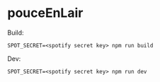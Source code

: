 # pouceEnLair

Build: 
```
SPOT_SECRET=<spotify secret key> npm run build
```

Dev: 
```
SPOT_SECRET=<spotify secret key> npm run dev
```


